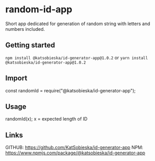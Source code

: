 # random-id-app

Short app dedicated for generation of random string with letters and numbers included.

## Getting started

`npm install @katsobieska/id-generator-app@1.0.2`
or
`yarn install @katsobieska/id-generator-app@1.0.2`

## Import

const randomId = require("@katsobieska/id-generator-app");

## Usage

randomId(x);
x = expected length of ID

## Links

GITHUB: https://github.com/KatSobieska/id-generator-app
NPM: https://www.npmjs.com/package/@katsobieska/id-generator-app
